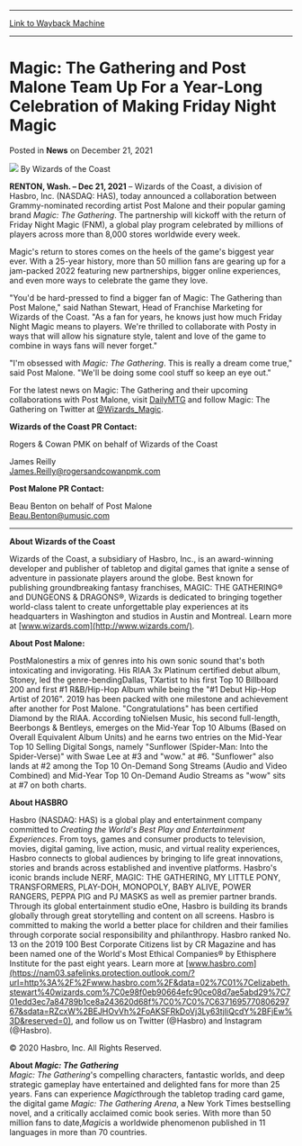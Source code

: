 
---
[Link to Wayback Machine](https://web.archive.org/web/20211221202158/https://magic.wizards.com/en/articles/archive/news/magic-gathering-and-post-malone-team-year-long-celebration-making-friday-night)

[_metadata_:author]:- "Wizards of the Coast"
[_metadata_:description]:- "Wizards of the Coast and Post Malone to collaborate on Magic: The Gathering's Secret Lair and more in 2022."
[_metadata_:generator]:- "Drupal 7 (http://drupal.org)"
[_metadata_:node]:- "1570410"
[_metadata_:publish_date]:- "2021-12-21"
[_metadata_:source]:- "div-main-content"
[_metadata_:title]:- "Magic: The Gathering and Post Malone Team Up For a Year-Long Celebration of Making Friday Night Magic"
[_metadata_:wayback_capture_timestamp]:- "2021-12-21 20:21:58"
[_metadata_:wayback_raw_url]:- "https://web.archive.org/web/20211221202158id_/https://magic.wizards.com/en/articles/archive/news/magic-gathering-and-post-malone-team-year-long-celebration-making-friday-night"
[_metadata_:wayback_url]:- "https://magic.wizards.com/en/articles/archive/news/magic-gathering-and-post-malone-team-year-long-celebration-making-friday-night"
---


Magic: The Gathering and Post Malone Team Up For a Year-Long Celebration of Making Friday Night Magic
=====================================================================================================



 Posted in **News**
 on December 21, 2021 






![](https://media.magic.wizards.com/styles/auth_small/public/images/person/wizards_author.jpg)
By Wizards of the Coast











**RENTON, Wash. – Dec 21, 2021** – Wizards of the Coast, a division of Hasbro, Inc. (NASDAQ: HAS), today announced a collaboration between Grammy-nominated recording artist Post Malone and their popular gaming brand *Magic: The Gathering*. The partnership will kickoff with the return of Friday Night Magic (FNM), a global play program celebrated by millions of players across more than 8,000 stores worldwide every week.


Magic's return to stores comes on the heels of the game's biggest year ever. With a 25-year history, more than 50 million fans are gearing up for a jam-packed 2022 featuring new partnerships, bigger online experiences, and even more ways to celebrate the game they love.


"You'd be hard-pressed to find a bigger fan of Magic: The Gathering than Post Malone," said Nathan Stewart, Head of Franchise Marketing for Wizards of the Coast. "As a fan for years, he knows just how much Friday Night Magic means to players. We're thrilled to collaborate with Posty in ways that will allow his signature style, talent and love of the game to combine in ways fans will never forget."


"I'm obsessed with *Magic: The Gathering*. This is really a dream come true," said Post Malone. "We'll be doing some cool stuff so keep an eye out."


For the latest news on Magic: The Gathering and their upcoming collaborations with Post Malone, visit [DailyMTG](https://magic.wizards.com/en/articles) and follow Magic: The Gathering on Twitter at [@Wizards\_Magic](https://twitter.com/wizards_magic).


**Wizards of the Coast PR Contact:**  

Rogers & Cowan PMK on behalf of Wizards of the Coast  

James Reilly  
[James.Reilly@rogersandcowanpmk.com](mailto:James.Reilly@rogersandcowanpmk.com)


**Post Malone PR Contact:**  

Beau Benton on behalf of Post Malone  
[Beau.Benton@umusic.com](mailto:Beau.Benton@umusic.com)




---

**About Wizards of the Coast**


Wizards of the Coast, a subsidiary of Hasbro, Inc., is an award-winning developer and publisher of tabletop and digital games that ignite a sense of adventure in passionate players around the globe. Best known for publishing groundbreaking fantasy franchises, MAGIC: THE GATHERING® and DUNGEONS & DRAGONS®, Wizards is dedicated to bringing together world-class talent to create unforgettable play experiences at its headquarters in Washington and studios in Austin and Montreal. Learn more at [www.wizards.com](http://www.wizards.com/).


**About Post Malone:**  

PostMalonestirs a mix of genres into his own sonic sound that's both intoxicating and invigorating. His RIAA 3x Platinum certified debut album, Stoney, led the genre-bendingDallas, TXartist to his first Top 10 Billboard 200 and first #1 R&B/Hip-Hop Album while being the "#1 Debut Hip-Hop Artist of 2016". 2019 has been packed with one milestone and achievement after another for Post Malone. "Congratulations" has been certified Diamond by the RIAA. According toNielsen Music, his second full-length, Beerbongs & Bentleys, emerges on the Mid-Year Top 10 Albums (Based on Overall Equivalent Album Units) and he earns two entries on the Mid-Year Top 10 Selling Digital Songs, namely "Sunflower (Spider-Man: Into the Spider-Verse)" with Swae Lee at #3 and "wow." at #6. "Sunflower" also lands at #2 among the Top 10 On-Demand Song Streams (Audio and Video Combined) and Mid-Year Top 10 On-Demand Audio Streams as "wow" sits at #7 on both charts.


**About HASBRO**


Hasbro (NASDAQ: HAS) is a global play and entertainment company committed to *Creating the World's Best Play and Entertainment Experiences*. From toys, games and consumer products to television, movies, digital gaming, live action, music, and virtual reality experiences, Hasbro connects to global audiences by bringing to life great innovations, stories and brands across established and inventive platforms. Hasbro's iconic brands include NERF, MAGIC: THE GATHERING, MY LITTLE PONY, TRANSFORMERS, PLAY-DOH, MONOPOLY, BABY ALIVE, POWER RANGERS, PEPPA PIG and PJ MASKS as well as premier partner brands. Through its global entertainment studio eOne, Hasbro is building its brands globally through great storytelling and content on all screens. Hasbro is committed to making the world a better place for children and their families through corporate social responsibility and philanthropy. Hasbro ranked No. 13 on the 2019 100 Best Corporate Citizens list by CR Magazine and has been named one of the World's Most Ethical Companies® by Ethisphere Institute for the past eight years. Learn more at [www.hasbro.com](https://nam03.safelinks.protection.outlook.com/?url=http%3A%2F%2Fwww.hasbro.com%2F&data=02%7C01%7Celizabeth.stewart%40wizards.com%7C0e98f0eb90664efc90ce08d7ae5abd29%7C701edd3ec7a84789b1ce8a243620d68f%7C0%7C0%7C637169577080629767&sdata=RZcxW%2BEJHOvVh%2FoAKSFRkDoVj3Ly63tjIiQcdY%2BFjEw%3D&reserved=0), and follow us on Twitter (@Hasbro) and Instagram (@Hasbro).


© 2020 Hasbro, Inc. All Rights Reserved.


**About *Magic: The Gathering***  
*Magic: The Gathering*'s compelling characters, fantastic worlds, and deep strategic gameplay have entertained and delighted fans for more than 25 years. Fans can experience *Magic*through the tabletop trading card game, the digital game *Magic: The Gathering Arena*, a New York Times bestselling novel, and a critically acclaimed comic book series. With more than 50 million fans to date,*Magic*is a worldwide phenomenon published in 11 languages in more than 70 countries.







